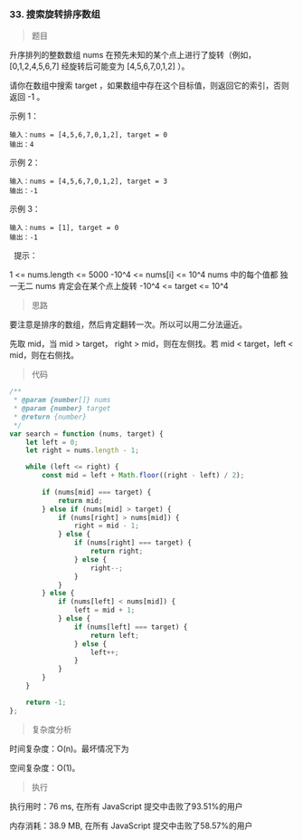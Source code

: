 ### 33. 搜索旋转排序数组

> 题目

升序排列的整数数组 nums 在预先未知的某个点上进行了旋转（例如， [0,1,2,4,5,6,7] 经旋转后可能变为 [4,5,6,7,0,1,2] ）。

请你在数组中搜索 target ，如果数组中存在这个目标值，则返回它的索引，否则返回 -1 。

示例 1：
```
输入：nums = [4,5,6,7,0,1,2], target = 0
输出：4
```

示例 2：
```
输入：nums = [4,5,6,7,0,1,2], target = 3
输出：-1
```

示例 3：
```
输入：nums = [1], target = 0
输出：-1
```
 
提示：

1 <= nums.length <= 5000
-10^4 <= nums[i] <= 10^4
nums 中的每个值都 独一无二
nums 肯定会在某个点上旋转
-10^4 <= target <= 10^4

> 思路

要注意是排序的数组，然后肯定翻转一次。所以可以用二分法逼近。

先取 mid，当 mid > target， right > mid，则在左侧找。若 mid < target，left < mid，则在右侧找。

> 代码

```js
/**
 * @param {number[]} nums
 * @param {number} target
 * @return {number}
 */
var search = function (nums, target) {
    let left = 0;
    let right = nums.length - 1;

    while (left <= right) {
        const mid = left + Math.floor((right - left) / 2);
        
        if (nums[mid] === target) {
            return mid;
        } else if (nums[mid] > target) {
            if (nums[right] > nums[mid]) {
                right = mid - 1;
            } else {
                if (nums[right] === target) {
                    return right;
                } else {
                    right--;
                }
            }
        } else {
            if (nums[left] < nums[mid]) {
                left = mid + 1;
            } else {
                if (nums[left] === target) {
                    return left;
                } else {
                    left++;
                }
            }
        }
    }

    return -1;
};
```

> 复杂度分析

时间复杂度：O(n)。最坏情况下为

空间复杂度：O(1)。

> 执行

执行用时：76 ms, 在所有 JavaScript 提交中击败了93.51%的用户

内存消耗：38.9 MB, 在所有 JavaScript 提交中击败了58.57%的用户